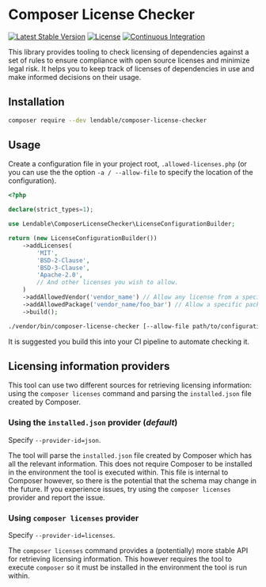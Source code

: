 # Composer License Checker

[![Latest Stable Version](https://poser.pugx.org/lendable/composer-license-checker/v/stable)](https://packagist.org/packages/lendable/composer-license-checker)
[![License](https://poser.pugx.org/lendable/composer-license-checker/license)](https://packagist.org/packages/lendable/composer-license-checker)
[![Continuous Integration](https://github.com/lendable/composer-license-checker/actions/workflows/ci.yml/badge.svg)](https://github.com/lendable/composer-license-checker/actions/workflows/ci.yml)

This library provides tooling to check licensing of dependencies against a set of rules to ensure compliance with open source licenses and minimize legal risk. It helps you to keep track of licenses of dependencies in use and make informed decisions on their usage.

## Installation

```sh
composer require --dev lendable/composer-license-checker
```

## Usage

Create a configuration file in your project root, `.allowed-licenses.php` (or you can use the the option `-a / --allow-file` to specify the location of the configuration).

```php
<?php

declare(strict_types=1);

use Lendable\ComposerLicenseChecker\LicenseConfigurationBuilder;

return (new LicenseConfigurationBuilder())
    ->addLicenses(
        'MIT',
        'BSD-2-Clause',
        'BSD-3-Clause',
        'Apache-2.0',
        // And other licenses you wish to allow.
    )
    ->addAllowedVendor('vendor_name') // Allow any license from a specific vendor, i.e. your own company.
    ->addAllowedPackage('vendor_name/foo_bar') // Allow a specific package regardless licensing.
    ->build();

```

```sh
./vendor/bin/composer-license-checker [--allow-file path/to/configuration_file.php]
```

It is suggested you build this into your CI pipeline to automate checking it.

## Licensing information providers

This tool can use two different sources for retrieving licensing information: using the `composer licenses` command and parsing the `installed.json` file created by Composer.

### Using the `installed.json` provider (*default*)
Specify `--provider-id=json`. 

The tool will parse the `installed.json` file created by Composer which has all the relevant information. This does not require Composer to be installed in the environment the tool is executed within. This file is internal to Composer however, so there is the potential that the schema may change in the future. If you experience issues, try using the `composer licenses` provider and report the issue.

### Using `composer licenses` provider
Specify `--provider-id=licenses`.

The `composer licenses` command provides a (potentially) more stable API for retrieving licensing information. This however requires the tool to execute `composer` so it must be installed in the environment the tool is run within. 
